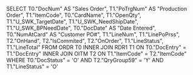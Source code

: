 SELECT T0."DocNum" AS "Sales Order", 
T1."PoTrgNum" AS "Production Order", 
T1."ItemCode", 
T0."CardName", 
T1."OpenQty", 
T1."U_SWK_TargetDate", 
T1."U_SWK_NeedShipDate", 
T1."U_SWK_BPNeedDate",
T0."DocDate" AS "Date Entered", 
T0."NumAtCard" AS "Customer PO#", 
T1."LineNum", 
T1."LinePoPrss", 
T2."OnHand", 
T2."IsCommited", 
T2."OnOrder", 
T1."LineStatus", 
T1."LineTotal"
FROM ORDR T0
INNER JOIN RDR1 T1
  ON T0."DocEntry" = T1."DocEntry"
INNER JOIN OITM T2
  ON T1."ItemCode" = T2."ItemCode"
WHERE T0."DocStatus" = 'O'
AND T2."QryGroup59" = 'Y'
AND T1."LineStatus" = 'O'
